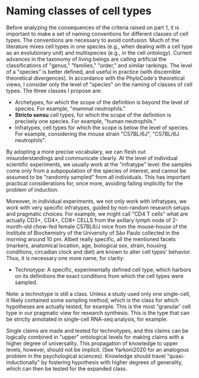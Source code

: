 # Naming classes of cell types


Before analyzing the consequences of the criteria raised on part 1, it is important to make a set of naming conventions for different classes of cell types. The conventions are necessary to avoid confusion. Much of the literature mixes cell types in one species (e.g., when dealing with a cell type as an evolutionary unit) and multispecies (e.g., in the cell ontology).
Current advances in the taxonomy of living beings are calling artificial the classifications of "genus," "families," "order," and similar rankings. The level of a "species" is better defined, and useful in practice (with discernible theoretical divergences). In accordance with the PhyloCode's theoretical views, I consider only the level of "species" on the naming of classes of cell types. The three classes I propose are: 

- Archetypes, for which the scope of the definition is beyond the level of species. For example, "mammal neutrophils." 
- **Stricto sensu** cell types, for which the scope of the definition is precisely one species. For example, "human neutrophils."
- Infratypes, cell types for which the scope is below the level of species. For example, considering the mouse strain "C57BL/6J", "C57BL/6J neutrophils".

 By adopting a more precise vocabulary, we can flesh out misunderstandings and communicate clearly. At the level of individual scientific experiments, we usually work at the "infratype" level: the samples come only from a subpopulation of the species of interest, and cannot be assumed to be "randomly sampled" from all individuals. This has important practical considerations for, once more, avoiding failing implicitly for the problem of induction. 

Moreover, in individual experiments, we not only work with infratypes, we work with very specific infratypes, guided by non-random research setups and pragmatic choices. For example, we might call "CD4 T cells" what are actually CD3+, CD4+, CD8+ CELLS from the axillary lymph node of 2-month-old chow-fed female C57BL6/J mice from the mouse-house of the Institute of Biochemistry of the University of São Paulo collected in the morning around 10 pm. Albeit really specific, all the mentioned facets (markers, anatomical location, age, biological sex, strain, housing conditions, circadian clock and diet) are known to alter cell types' behavior. Thus, it is necessary one more name, for clarity: 

- Technotype: A specific, experimentally defined cell type, which harbors on its definitions the exact conditions from which the cell types were sampled. 

Note: a technotype is still a class. Unless a study used only one single-cell, it likely contained some sampling method, which is the class for which hypotheses are actually tested, for example. This is the most "granular' cell type in our pragmatic view for research synthesis. This is the type that can be strictly annotated in single-cell RNA-seq analysis, for example. 

Single claims are made and tested for technotypes, and this claims can be logically combined in "upper" ontological levels for making claims with a higher degree of universality. This propagation of knowledge to upper levels, however, should not be implicit. (See Yarkoni2020 for an analogous problem in the psychological sciences). Knowledge should travel "quasi-inductionally" by fostering hypothesis with higher degrees of generality, which can then be tested for the expanded class. 